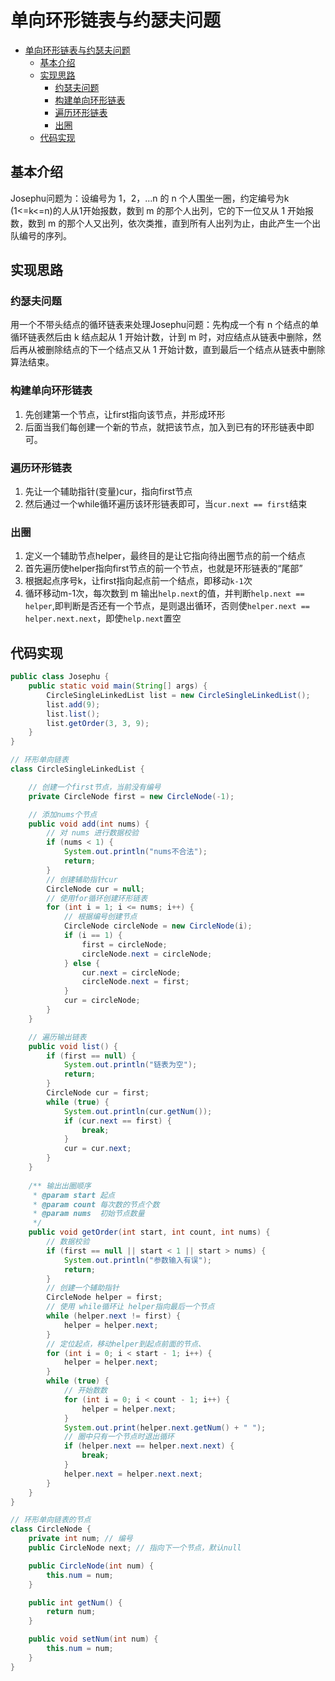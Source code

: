 # 单向环形链表与约瑟夫问题

- [单向环形链表与约瑟夫问题](#单向环形链表与约瑟夫问题)
  - [基本介绍](#基本介绍)
  - [实现思路](#实现思路)
    - [约瑟夫问题](#约瑟夫问题)
    - [构建单向环形链表](#构建单向环形链表)
    - [遍历环形链表](#遍历环形链表)
    - [出圈](#出圈)
  - [代码实现](#代码实现)

## 基本介绍

Josephu问题为：设编号为 1，2，...n 的 n 个人围坐一圈，约定编号为k (1<=k<=n)的人从1开始报数，数到 m 的那个人出列，它的下一位又从 1 开始报数，数到 m 的那个人又出列，依次类推，直到所有人出列为止，由此产生一个出队编号的序列。

## 实现思路

### 约瑟夫问题

用一个不带头结点的循环链表来处理Josephu问题：先构成一个有 n 个结点的单循环链表然后由 k 结点起从 1 开始计数，计到 m 时，对应结点从链表中删除，然后再从被删除结点的下一个结点又从 1 开始计数，直到最后一个结点从链表中删除算法结束。

### 构建单向环形链表

1. 先创建第一个节点，让first指向该节点，并形成环形
2. 后面当我们每创建一个新的节点，就把该节点，加入到已有的环形链表中即可。

### 遍历环形链表
1. 先让一个辅助指针(变量)cur，指向first节点
2. 然后通过一个while循环遍历该环形链表即可，当`cur.next == first`结束

### 出圈

1. 定义一个辅助节点helper，最终目的是让它指向待出圈节点的前一个结点
2. 首先遍历使helper指向first节点的前一个节点，也就是环形链表的“尾部”
3. 根据起点序号k，让first指向起点前一个结点，即移动`k-1`次
4. 循环移动m-1次，每次数到 m 输出`help.next`的值，并判断`help.next == helper`,即判断是否还有一个节点，是则退出循环，否则使`helper.next == helper.next.next`，即使`help.next`置空

## 代码实现
```java
public class Josephu {
    public static void main(String[] args) {
        CircleSingleLinkedList list = new CircleSingleLinkedList();
        list.add(9);
        list.list();
        list.getOrder(3, 3, 9);
    }
}

// 环形单向链表
class CircleSingleLinkedList {

    // 创建一个first节点，当前没有编号
    private CircleNode first = new CircleNode(-1);

    // 添加nums个节点
    public void add(int nums) {
        // 对 nums 进行数据校验
        if (nums < 1) {
            System.out.println("nums不合法");
            return;
        }
        // 创建辅助指针cur
        CircleNode cur = null;
        // 使用for循环创建环形链表
        for (int i = 1; i <= nums; i++) {
            // 根据编号创建节点
            CircleNode circleNode = new CircleNode(i);
            if (i == 1) {
                first = circleNode;
                circleNode.next = circleNode;
            } else {
                cur.next = circleNode;
                circleNode.next = first;
            }
            cur = circleNode;
        }
    }

    // 遍历输出链表
    public void list() {
        if (first == null) {
            System.out.println("链表为空");
            return;
        }
        CircleNode cur = first;
        while (true) {
            System.out.println(cur.getNum());
            if (cur.next == first) {
                break;
            }
            cur = cur.next;
        }
    }
    
    /** 输出出圈顺序
     * @param start 起点
     * @param count 每次数的节点个数
     * @param nums  初始节点数量
     */
    public void getOrder(int start, int count, int nums) {
        // 数据校验
        if (first == null || start < 1 || start > nums) {
            System.out.println("参数输入有误");
            return;
        }
        // 创建一个辅助指针
        CircleNode helper = first;
        // 使用 while循环让 helper指向最后一个节点
        while (helper.next != first) {
            helper = helper.next;
        }
        // 定位起点，移动helper到起点前面的节点、
        for (int i = 0; i < start - 1; i++) {
            helper = helper.next;
        }
        while (true) {
            // 开始数数
            for (int i = 0; i < count - 1; i++) {
                helper = helper.next;
            }
            System.out.print(helper.next.getNum() + " ");
            // 圈中只有一个节点时退出循环
            if (helper.next == helper.next.next) {
                break;
            }
            helper.next = helper.next.next;
        }
    }
}

// 环形单向链表的节点
class CircleNode {
    private int num; // 编号
    public CircleNode next; // 指向下一个节点，默认null

    public CircleNode(int num) {
        this.num = num;
    }

    public int getNum() {
        return num;
    }

    public void setNum(int num) {
        this.num = num;
    }
}
```